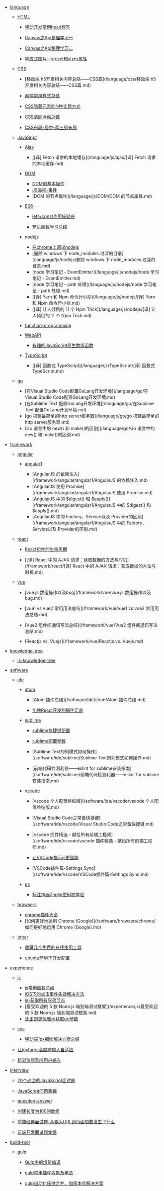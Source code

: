 <!-- - [首页](/) -->

- [language]()

  - [HTML]()

    - [移动开发常用head标签](/language/html/移动开发常用head标签)

    - [Canvas之Api整理学习一](/language/html/Canvas之Api整理学习一.md)

    - [Canvas之Api整理学习二](/language/html/Canvas之Api整理学习二.md)

    - [响应式图片—srcset和sizes属性](/language/html/响应式图片—srcset和sizes属性.md)

  - [CSS]()

    - [移动端 h5开发相关内容总结——CSS篇](/language/css/移动端 h5开发相关内容总结——CSS篇.md)

    - [前端常用样式总结](/language/css/前端常用样式总结.md)

    - [CSS隐藏元素的N种实现方式](/language/css/CSS隐藏元素的N种实现方式.md)

    - [CSS清除浮动总结](/language/css/CSS清除浮动总结.md)

    - [CSS布局-居中-两三列布局](/language/css/CSS布局-居中-两三列布局.md)

  - [JavaSript]()

    - [Ajax]()

      - [[译] Fetch 请求的本地缓存](/language/js/ajax/[译] Fetch 请求的本地缓存.md)

    - [DOM]()

      - [DOM的基本操作](/language/js/DOM/overview.md)
      - [JS高程-事件](/language/js/DOM/JS高程-事件.md)
      - [DOM 的节点属性](/language/js/DOM/DOM 的节点属性.md)

    - [ES6]()

      - [let与const作用域疑惑](/language/js/ES6/let与const作用域疑惑.md)

      - [箭头函数学习总结](/language/js/ES6/箭头函数学习总结.md)

    - [nodejs]()

      - [在chrome上调试nodejs](/language/js/nodejs/在chrome上调试nodejs.md)
      - [删除 windows 下 node_modules 过深的目录](/language/js/nodejs/删除 windows 下 node_modules 过深的目录.md)
      - [node 学习笔记 - EventEmitter](/language/js/nodejs/node 学习笔记 - EventEmitter.md)
      - [node 学习笔记 - path 处理](/language/js/nodejs/node 学习笔记 - path 处理.md)
      - [[译] Yarn 和 Npm 命令行小抄](/language/js/nodejs/[译] Yarn 和 Npm 命令行小抄.md)
      - [[译] 让人倾倒的 11 个 Npm Trick](/language/js/nodejs/[译] 让人倾倒的 11 个 Npm Trick.md)

    - [function-programming]()

    - [WebAPI]()

      - [有趣的JavaScript原生数组函数](/language/js/WebAPI/有趣的JavaScript原生数组函数.md)

    - [TypeScript]()

      - [[译] 函数式 TypeScript](/language/js/TypeScript/[译] 函数式 TypeScript.md)

  - [go]()

    - [在Visual Studio Code配置GoLang开发环境](/language/go/在Visual Studio Code配置GoLang开发环境.md)
    - [在Sublime Text 配置GoLang开发环境](/language/go/在Sublime Text 配置GoLang开发环境.md)
    - [go 搭建最简单的http server服务器](/language/go/go 搭建最简单的http server服务器.md)
    - [Go 语言中的 new() 和 make()的区别](/language/go/Go 语言中的 new() 和 make()的区别.md)


- [framework]()

  - [angular]()

    - [angular1]()

      - [AngularJS 的依赖注入](/framework/angular/angular1/AngularJS 的依赖注入.md)
      - [AngularJS 使用 Promise](/framework/angular/angular1/AngularJS 使用 Promise.md)
      - [AngularJS 中的 $digest() 和 $apply()](/framework/angular/angular1/AngularJS 中的 $digest() 和 $apply().md)
      - [AngularJS 中的 Factory、Service以及 Provider的区别](/framework/angular/angular1/AngularJS 中的 Factory、Service以及 Provider的区别.md)

  - [react]()

    - [React组件的生命周期](/framework/react/React组件的生命周期.md)

    - [[译] React 中的 AJAX 请求：获取数据的方法与时机](/framework/react/[译] React 中的 AJAX 请求：获取数据的方法与时机.md)

  - [vue]()

    - [vue.js 数组操作以及bug](/framework/vue/vue.js 数组操作以及bug.md)

    - [vue1 vs vue2 常用用法总结](/framework/vue/vue1 vs vue2 常用用法总结.md)

    - [Vue2 组件间通讯写法总结](/framework/vue/Vue2 组件间通讯写法总结.md)

    - [Reactjs vs. Vuejs](/framework/vue/Reactjs vs. Vuejs.md)

- [knowledge-tree]()

  - [js-knowledge-tree](/knowledge-tree/js-knowledge-tree/js-knowledge-tree.md)

- [software]()

  - [ide]()

    - [atom]()

      - [Atom 插件总结](/software/ide/atom/Atom 插件总结.md)

      - [加快React开发的插件汇总](/software/ide/atom/加快React开发的插件汇总.md)

    - [sublime]()

      - [sublime快捷键配置](/software/ide/sublime/sublime快捷键配置.md)

      - [sublime配置参数](/software/ide/sublime/sublime配置参数.md)

      - [Sublime Text的列模式如何操作](/software/ide/sublime/Sublime Text的列模式如何操作.md)

      - [前端代码检测利器——eslint for sublime安装指南](/software/ide/sublime/前端代码检测利器——eslint for sublime安装指南.md)

    - [vscode]()

      - [vscode 个人配置终结版](/software/ide/vscode/vscode 个人配置终结版.md)

      - [Visual Studio Code之常备快捷键](/software/ide/vscode/Visual Studio Code之常备快捷键.md)

      - [vscode 插件精选 - 献给所有前端工程师](/software/ide/vscode/vscode 插件精选 - 献给所有前端工程师.md)

      - [让VSCode提示js更智能](/software/ide/vscode/让VSCode提示js更智能.md)

      - [VSCode插件篇-Settings Sync](/software/ide/vscode/VSCode插件篇-Settings Sync.md)

    - [ps]()

      - [标注神器Zeplin使用初体验](/software/ide/ps/标注神器Zeplin使用初体验.md)

  - [browsers]()

    <!--- [chrome]()-->

      - [chrome插件大全](/software/browsers/chrome/chrome插件大全.md)
      - [如何更好地运用 Chrome (Google)](/software/browsers/chrome/如何更好地运用 Chrome (Google).md)

  - [other]()

      - [收藏几个免费的在线使用工具](/software/other/收藏几个免费的在线使用工具.md)

      - [ubuntu环境下开发配置](/software/other/ubuntu环境下开发配置.md)

- [experience]()

  - [js]()

    - [js常用函数总结](/experience/js/js常用函数总结.md)
    - [iOS下的点击事件失效解决方法](/experience/js/iOS下的点击事件失效解决方法.md)
    - [js-获取所有兄弟节点](/experience/js/js-获取所有兄弟节点.md)
    - [最受欢迎的 5 款 Node.js 端到端测试框架](/experience/js/最受欢迎的 5 款 Node.js 端到端测试框架.md)
    - [比正则更优雅地获取url参数](/experience/js/比正则更优雅地获取url参数.md)

  - [css]()
    - [移动端1px细线解决方案总结](移动端1px细线解决方案总结.md)

  - [让textarea高度随输入自适应](/experience/css/experience/让textarea高度随输入自适应.md)

  - [跨浏览器监听用户输入](/experience/跨浏览器监听用户输入.md)

- [interview]()

  - [20个必会的JavaScript面试题](/interview/20个必会的JavaScript面试题.md)

  - [JavaScript问题集锦](/interview/JavaScript问题集锦.md)

  - [question-answer](/interview/question-answer.md)

  - [创建长度为100的数组](/interview/创建长度为100的数组.md)

  - [前端经典面试题-从输入URL到页面加载发生了什么](/interview/前端经典面试题-从输入URL到页面加载发生了什么.md)

  - [前端开发面试题集锦](/interview/前端开发面试题集锦.md)

- [build-tool]()

  - [gulp]()

    - [Gulp中的增量编译](/build-tool/gulp/Gulp中的增量编译.md)

    - [gulp常用插件收集及用法](/build-tool/gulp/gulp常用插件收集及用法.md)

    - [gulp自动化压缩合并、加版本号解决方案](/build-tool/gulp/gulp自动化压缩合并、加版本号解决方案.md)

